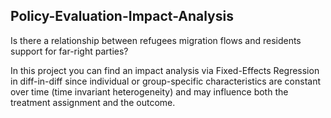 ## Policy-Evaluation-Impact-Analysis

Is there a relationship between refugees migration flows and residents support for far-right parties?

In this project you can find an impact analysis via Fixed-Effects Regression in diff-in-diff since individual or group-specific characteristics are constant over time (time invariant heterogeneity) and may influence both the treatment assignment and the outcome.
